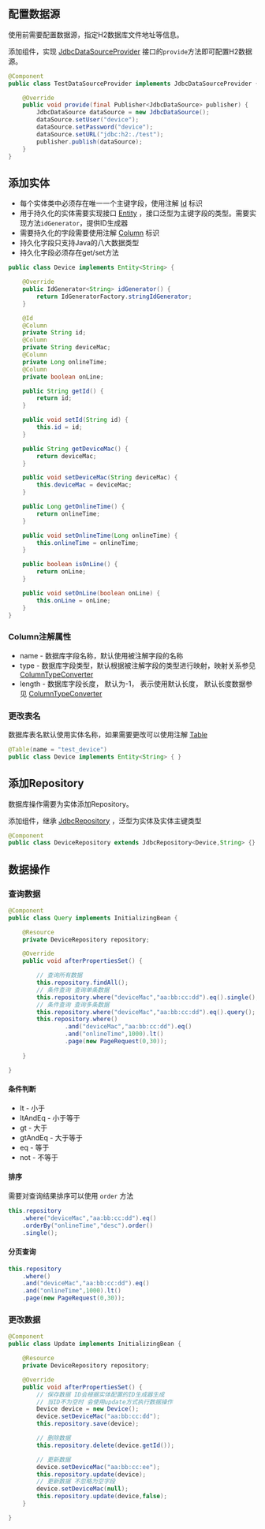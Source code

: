 
## 配置数据源

使用前需要配置数据源，指定H2数据库文件地址等信息。

添加组件，实现 [JdbcDataSourceProvider](../easy-h2-jdbc/src/main/java/top/guyi/iot/ipojo/module/h2/datasource/JdbcDataSourceProvider.java) 接口的<code>provide</code>方法即可配置H2数据源。

``` java
@Component
public class TestDataSourceProvider implements JdbcDataSourceProvider {

    @Override
    public void provide(final Publisher<JdbcDataSource> publisher) {
        JdbcDataSource dataSource = new JdbcDataSource();
        dataSource.setUser("device");
        dataSource.setPassword("device");
        dataSource.setURL("jdbc:h2:./test");
        publisher.publish(dataSource);
    }
}
```

## 添加实体

* 每个实体类中必须存在唯一一个主键字段，使用注解 [Id](../easy-h2-jdbc/src/main/java/top/guyi/iot/ipojo/module/h2/entity/annotation/Id.java) 标识
* 用于持久化的实体需要实现接口 [Entity](../easy-h2-jdbc/src/main/java/top/guyi/iot/ipojo/module/h2/entity/Entity.java) ，接口泛型为主键字段的类型。需要实现方法<code>idGenerator</code>，提供ID生成器
* 需要持久化的字段需要使用注解 [Column](../easy-h2-jdbc/src/main/java/top/guyi/iot/ipojo/module/h2/entity/annotation/Column.java) 标识
* 持久化字段只支持Java的八大数据类型
* 持久化字段必须存在get/set方法

``` java
public class Device implements Entity<String> {

    @Override
    public IdGenerator<String> idGenerator() {
        return IdGeneratorFactory.stringIdGenerator;
    }

    @Id
    @Column
    private String id;
    @Column
    private String deviceMac;
    @Column
    private Long onlineTime;
    @Column
    private boolean onLine;

    public String getId() {
        return id;
    }

    public void setId(String id) {
        this.id = id;
    }

    public String getDeviceMac() {
        return deviceMac;
    }

    public void setDeviceMac(String deviceMac) {
        this.deviceMac = deviceMac;
    }

    public Long getOnlineTime() {
        return onlineTime;
    }

    public void setOnlineTime(Long onlineTime) {
        this.onlineTime = onlineTime;
    }

    public boolean isOnLine() {
        return onLine;
    }

    public void setOnLine(boolean onLine) {
        this.onLine = onLine;
    }
}
```

### Column注解属性

* name - 数据库字段名称，默认使用被注解字段的名称
* type - 数据库字段类型，默认根据被注解字段的类型进行映射，映射关系参见 [ColumnTypeConverter](../easy-h2-jdbc/src/main/java/top/guyi/iot/ipojo/module/h2/type/ColumnTypeConverter.java)
* length - 数据库字段长度， 默认为-1， 表示使用默认长度， 默认长度数据参见 [ColumnTypeConverter](../easy-h2-jdbc/src/main/java/top/guyi/iot/ipojo/module/h2/type/ColumnTypeConverter.java)

### 更改表名

数据库表名默认使用实体名称，如果需要更改可以使用注解 [Table](../easy-h2-jdbc/src/main/java/top/guyi/iot/ipojo/module/h2/entity/annotation/Table.java)

``` java
@Table(name = "test_device")
public class Device implements Entity<String> { }
```

## 添加Repository

数据库操作需要为实体添加Repository。

添加组件，继承 [JdbcRepository](../easy-h2-jdbc/src/main/java/top/guyi/iot/ipojo/module/h2/JdbcRepository.java) ，泛型为实体及实体主键类型

``` java
@Component
public class DeviceRepository extends JdbcRepository<Device,String> {}
```

## 数据操作

### 查询数据

``` java
@Component
public class Query implements InitializingBean {

    @Resource
    private DeviceRepository repository;

    @Override
    public void afterPropertiesSet() {

        // 查询所有数据
        this.repository.findAll();
        // 条件查询 查询单条数据
        this.repository.where("deviceMac","aa:bb:cc:dd").eq().single();
        // 条件查询 查询多条数据
        this.repository.where("deviceMac","aa:bb:cc:dd").eq().query();
        this.repository.where()
                .and("deviceMac","aa:bb:cc:dd").eq()
                .and("onlineTime",1000).lt()
                .page(new PageRequest(0,30));
        
    }

}
```

#### 条件判断

* lt - 小于
* ltAndEq - 小于等于
* gt - 大于
* gtAndEq - 大于等于
* eq - 等于
* not - 不等于

#### 排序

需要对查询结果排序可以使用 <code>order</code> 方法

``` java
this.repository
    .where("deviceMac","aa:bb:cc:dd").eq()
    .orderBy("onlineTime","desc").order()
    .single();
```

#### 分页查询

``` java
this.repository
    .where()
    .and("deviceMac","aa:bb:cc:dd").eq()
    .and("onlineTime",1000).lt()
    .page(new PageRequest(0,30));
```

### 更改数据

``` java
@Component
public class Update implements InitializingBean {

    @Resource
    private DeviceRepository repository;

    @Override
    public void afterPropertiesSet() {
        // 保存数据 ID会根据实体配置的ID生成器生成
        // 当ID不为空时 会使用update方式执行数据操作
        Device device = new Device();
        device.setDeviceMac("aa:bb:cc:dd");
        this.repository.save(device);

        // 删除数据
        this.repository.delete(device.getId());

        // 更新数据
        device.setDeviceMac("aa:bb:cc:ee");
        this.repository.update(device);
        // 更新数据 不忽略为空字段
        device.setDeviceMac(null);
        this.repository.update(device,false);
    }

}
```